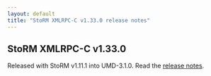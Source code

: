 ```yaml
---
layout: default
title: "StoRM XMLRPC-C v1.33.0 release notes"
---
```


## StoRM XMLRPC-C v1.33.0

Released with StoRM v1.11.1 into UMD-3.1.0. Read the [release notes][umd3-rn].

[umd3-rn]: http://repository.egi.eu/2013/06/26/release-umd-3-1-0/